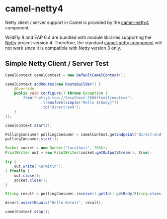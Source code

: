 # camel-netty4

Netty client / server support in Camel is provided by the [camel-netty4](http://camel.apache.org/netty4.html) component.

WildFly 8 and EAP 6.4 are bundled with module libraries supporting the [Netty](http://netty.io/) project version 4. Therefore, the standard [camel-netty component](http://camel.apache.org/netty.html) will not work since it is compatible with Netty version 3 only.

## Simple Netty Client / Server Test
```java
CamelContext camelContext = new DefaultCamelContext();

camelContext.addRoutes(new RouteBuilder() {
    @Override
    public void configure() throws Exception {
        from("netty4:tcp://localhost:7666?textline=true")
                .transform(simple("Hello ${body}"))
                .to("direct:end");
    }
});

camelContext.start();

PollingConsumer pollingConsumer = camelContext.getEndpoint("direct:end").createPollingConsumer();
pollingConsumer.start();

Socket socket = new Socket("localhost", 7666);
PrintWriter out = new PrintWriter(socket.getOutputStream(), true);

try {
    out.write("Kermit\n");
} finally {
    out.close();
    socket.close();
}

String result = pollingConsumer.receive().getIn().getBody(String.class);

Assert.assertEquals("Hello Kermit", result);

camelContext.stop();
```


